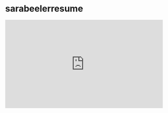 # sarabeelerresume
<div style="width: 100%;"><div style="position: relative; padding-bottom: 56.25%; padding-top: 0; height: 0;"><iframe frameborder="0" width="1600px" height="900px" style="position: absolute; top: 0; left: 0; width: 100%; height: 100%;" src="https://view.genial.ly/5c6328067d15495764d8eaed" type="text/html" allowscriptaccess="always" allowfullscreen="true" scrolling="yes" allownetworking="all"></iframe> </div> </div>
